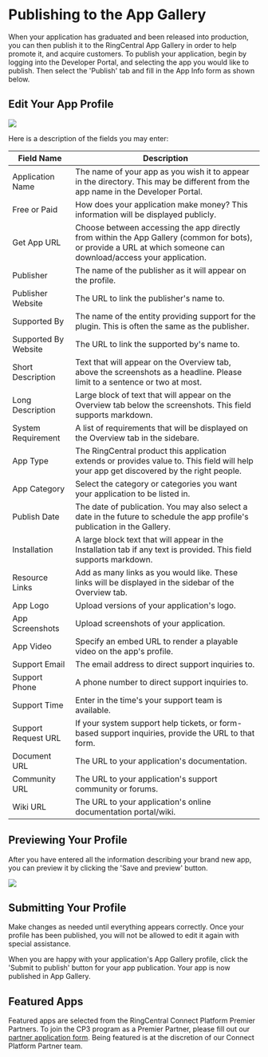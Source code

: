 # Publishing to the App Gallery

When your application has graduated and been released into production, you can then publish it to the RingCentral App Gallery in order to help promote it, and acquire customers. To publish your application, begin by logging into the Developer Portal, and selecting the app you would like to publish. Then select the 'Publish' tab and fill in the App Info form as shown below.

## Edit Your App Profile

<img src="../../img/publish-app-info.png" class="img-fluid">

Here is a description of the fields you may enter:

| Field Name | Description |
|------------|-------------|
| Application Name  | The name of your app as you wish it to appear in the directory. This may be different from the app name in the Developer Portal. |
| Free or Paid  | How does your application make money? This information will be displayed publicly. |
| Get App URL  | Choose between accessing the app directly from within the App Gallery (common for bots), or provide a URL at which someone can download/access your application.  |
| Publisher  | The name of the publisher as it will appear on the profile.  |
| Publisher Website | The URL to link the publisher's name to. |
| Supported By | The name of the entity providing support for the plugin. This is often the same as the publisher.  |
| Supported By Website | The URL to link the supported by's name to.  |
| Short Description | Text that will appear on the Overview tab, above the screenshots as a headline. Please limit to a sentence or two at most. |
| Long Description | Large block of text that will appear on the Overview tab below the screenshots. This field supports markdown. |
| System Requirement | A list of requirements that will be displayed on the Overview tab in the sidebare. |
| App Type | The RingCentral product this application extends or provides value to. This field will help your app get discovered by the right people. |
| App Category | Select the category or categories you want your application to be listed in. |
| Publish Date | The date of publication. You may also select a date in the future to schedule the app profile's publication in the Gallery. |
| Installation | A large block text that will appear in the Installation tab if any text is provided. This field supports markdown. |
| Resource Links | Add as many links as you would like. These links will be displayed in the sidebar of the Overview tab. |
| App Logo | Upload versions of your application's logo. |
| App Screenshots | Upload screenshots of your application. |
| App Video | Specify an embed URL to render a playable video on the app's profile. |
| Support Email | The email address to direct support inquiries to. |
| Support Phone | A phone number to direct support inquiries to. |
| Support Time | Enter in the time's your support team is available. |
| Support Request URL | If your system support help tickets, or form-based support inquiries, provide the URL to that form. |
| Document URL | The URL to your application's documentation. |
| Community URL | The URL to your application's support community or forums. |
| Wiki URL | The URL to your application's online documentation portal/wiki. |

## Previewing Your Profile

After you have entered all the information describing your brand new app, you can preview it by clicking the 'Save and preview' button.

<img src="../../img/publish-app-preview.png" class="img-fluid">

## Submitting Your Profile

Make changes as needed until everything appears correctly. Once your profile has been published, you will not be allowed to edit it again with special assistance. 

When you are happy with your application's App Gallery profile, click the 'Submit to publish' button for your app publication. Your app is now published in App Gallery.

## Featured Apps

Featured apps are selected from the RingCentral Connect Platform Premier Partners. To join the CP3 program as a Premier Partner, please fill out our [partner application form](https://www.ringcentral.com/partner/isvagentform.html). Being featured is at the discretion of our Connect Platform Partner team.